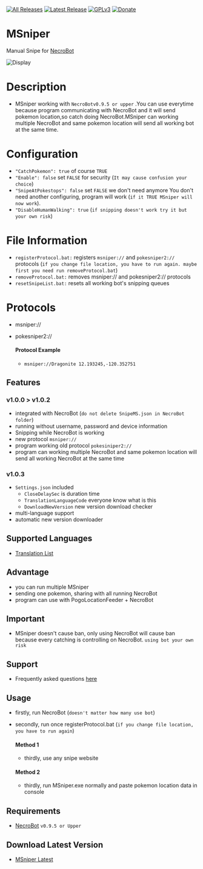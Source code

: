 [![All Releases](https://img.shields.io/github/downloads/msx752/MSniper/total.svg?maxAge=100)](https://github.com/msx752/MSniper/releases)
[![Latest Release](https://img.shields.io/github/release/msx752/MSniper.svg?maxAge=100)](https://github.com/msx752/MSniper/releases/latest)
[![GPLv3](https://img.shields.io/badge/license-GPLv3-blue.svg?maxAge=259200)](https://github.com/msx752/MSniper/blob/master/LICENSE.md)
[![Donate](https://img.shields.io/badge/Donate-PayPal-purple.svg)](https://www.paypal.me/mustafasalih)
# MSniper
Manual Snipe for [NecroBot](https://github.com/NoxxDev/NecroBot)

![Display](https://github.com/msx752/MSniper/raw/master/msniper1.gif)


# Description
- MSniper working with `NecroBotv0.9.5 or upper` .You can use everytime because program communicating with NecroBot and it will send pokemon location,so catch doing NecroBot.MSniper can working multiple NecroBot and same pokemon location will send all working bot at the same time.

# Configuration
- `"CatchPokemon": true` of course `TRUE`
- `"Enable": false` set `FALSE` for security  (`It may cause confusion your choice`)
- `"SnipeAtPokestops": false` set `FALSE` we don't need anymore
You don't need another configuring, program will work (`if it TRUE MSniper will now work`).
- `"DisableHumanWalking": true` (`if snipping doesn't work try it but your own risk`)

# File Information
- `registerProtocol.bat:` registers `msniper://` and `pokesniper2://` protocols  (`if you change file location, you have to run again. maybe first you need run removeProtocol.bat`)
- `removeProtocol.bat:` removes msniper:// and  pokesniper2:// protocols
- `resetSnipeList.bat:` resets all working bot's snipping queues

# Protocols
- msniper://
- pokesniper2://

  #### Protocol Example
  - `msniper://Dragonite 12.193245,-120.352751`

## Features

### v1.0.0 > v1.0.2
- integrated with NecroBot (`do not delete SnipeMS.json in NecroBot folder`)
- running without username, password and device information
- Snipping while NecroBot is working
- new protocol `msniper://`
- program working old protocol `pokesiniper2://`
- program can working multiple NecroBot and same pokemon location will send all working NecroBot at the same time

### v1.0.3
- `Settings.json` included
  - `CloseDelaySec`  is duration time
  - `TranslationLanguageCode` everyone know what is this
  - `DownloadNewVersion` new version download checker
- multi-language support
- automatic new version downloader

## Supported Languages
- [Translation List](https://github.com/msx752/MSniper/tree/master/MSniper/Settings/Localization/Languages)

## Advantage
- you can run multiple MSniper
- sending one pokemon, sharing with all running NecroBot
- program can use with PogoLocationFeeder + NecroBot

## Important
- MSniper doesn't cause ban, only using NecroBot will cause ban because every catching is controlling on NecroBot. `using bot your own risk`

## Support
- Frequently asked questions [here](https://github.com/msx752/MSniper/wiki/Frequently-asked-questions-and-solutions)


## Usage
- firstly, run NecroBot (`doesn't matter how many use bot`)
- secondly, run once registerProtocol.bat (`if you change file location, you have to run again`)

  #### Method 1
  - thirdly, use any snipe website

  #### Method 2
  - thirdly, run MSniper.exe normally and paste pokemon location data in console

## Requirements
- [NecroBot](https://github.com/NoxxDev/NecroBot/releases/latest) `v0.9.5 or Upper`

## Download Latest Version
- [MSniper Latest](https://github.com/msx752/MSniper/releases/latest)
